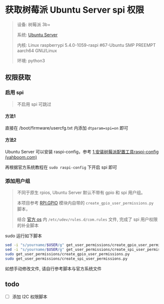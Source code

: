 # 获取树莓派 Ubuntu Server spi 权限

> 设备: 树莓派 3b+
>
> 系统: [Ubuntu Server](https://ubuntu.com/download/raspberry-pi)
>
> 内核: Linux raspberrypi 5.4.0-1059-raspi #67-Ubuntu SMP PREEMPT aarch64 GNU/Linux
>
> 环境: python3
>

## 权限获取

### 启用 spi

> 不启用 spi 可跳过

#### 方法1

直接在 /boot/firmware/usercfg.txt 内添加 `dtparam=spi=on` 即可

#### 方法2

Ubuntu Server 可以安装 raspi-config，参考 [1.安装树莓派配置工具raspi-config (yahboom.com)](https://www.yahboom.com/build.html?id=4532&cid=443)

再根据官方系统教程在 `sudo raspi-config` 下开启 spi 即可

### 添加用户组

> 不同于原生 rpios, Ubuntu Server 默认不带有 gpio 和 spi 用户组。
>
> 本项目参考 [RPI.GPIO](https://sourceforge.net/projects/raspberry-gpio-python/files/) 模块内自带的 `create_gpio_user_permissions.py` 脚本，
>
> 结合 [官方 os](https://www.raspberrypi.com/software/) 内 `/etc/udev/rules.d/com.rules` 文件, 完成了 spi 用户权限的补全脚本

sudo 运行如下脚本
```bash
sed -i "s/yourname/$USER/g" get_user_permissions/create_gpio_user_permissions.py
sed -i "s/yourname/$USER/g" get_user_permissions/create_spi_user_permissions.py
sudo get_user_permissions/create_gpio_user_permissions.py
sudo get_user_permissions/create_spi_user_permissions.py
```

如想手动修改文件, 请自行参考脚本与官方系统文件

## todo

- [ ] 添加 I2C 权限脚本